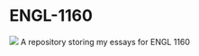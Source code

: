 # ENGL-1160
<img src="https://github.com/ajc3xc/ENGL-1160/assets/91383782/8e0c2b22-ef26-4310-9ef8-52877182fdbd">
A repository storing my essays for ENGL 1160
